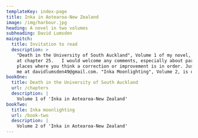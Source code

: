 ```yaml
---
templateKey: index-page
title: Inka in Aotearoa-New Zealand
image: /img/harbour.jpg
heading: A novel in two volumes
subheading: David Lumsden
mainpitch:
  title: Invitation to read
  description: >
    "Death in the University of South Auckland", Volume 1 of my novel,  finishes
    at chapter 25.   I would welcome any comments, especially about particular
    places where you think a correction or improvement is in order. Just email
    me at davidlumsden49@gmail.com. "Inka Moonlighting", Volume 2, is underway.
bookOne:
  title: Death in the University of South Auckland
  url: /chapters
  description: |
    Volume 1 of 'Inka in Aotearoa-New Zealand' 
bookTwo:
  title: Inka moonlighting
  url: /book-two
  description: |
    Volume 2 of 'Inka in Aotearoa-New Zealand'
---
```

